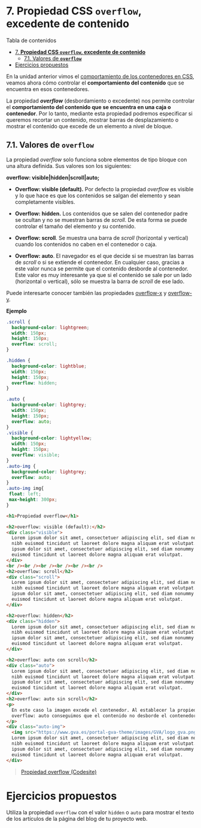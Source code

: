 # 7. **Propiedad CSS `overflow`, excedente de contenido**

Tabla de contenidos
- [7. **Propiedad CSS `overflow`, excedente de contenido**](#7-propiedad-css-overflow-excedente-de-contenido)
  - [7.1. Valores de **`overflow`**](#71-valores-de-overflow)
- [Ejercicios propuestos](#ejercicios-propuestos)


En la unidad anterior vimos el [comportamiento de los contenedores en CSS](https://github.com/Sergio-Rey-Personal/DIW/blob/master/UD04_CSS3_Avanzado_y_Preprocesadores_CSS3/UD04_06_TransformacionesCSS.md), veamos ahora cómo controlar el **comportamiento del contenido** que se encuentra en esos contenedores.

La propiedad ***overflow*** (desbordamiento o excedente) nos permite controlar el **comportamiento del contenido que se encuentra en una caja o contenedor**. Por lo tanto, mediante esta propiedad podremos especificar si queremos recortar un contenido, mostrar barras de desplazamiento o mostrar el contenido que excede de un elemento a nivel de bloque.

## 7.1. Valores de **`overflow`**

La propiedad *overflow* solo funciona sobre elementos de tipo bloque con una altura definida. Sus valores son los siguientes:

**overflow: visible|hidden|scroll|auto;**

-   **Overflow: visible (default).** Por defecto la propiedad *overflow* es visible y lo que hace es que los contenidos se salgan del elemento y sean completamente visibles.

-   **Overflow: hidden.** Los contenidos que se salen del contenedor padre se ocultan y no se muestran barras de *scroll*. De esta forma se puede controlar el tamaño del elemento y su contenido.

-   **Overflow: scroll**. Se muestra una barra de *scroll* (horizontal y vertical) cuando los contenidos no caben en el contenedor o caja.

-   **Overflow: auto**. El navegador es el que decide si se muestran las barras de *scroll* o si se extiende el contenedor. En cualquier caso, gracias a este valor nunca se permite que el contenido desborde al contenedor. Este valor es muy interesante ya que si el contenido se sale por un lado (horizontal o vertical), sólo se muestra la barra de *scroll* de ese lado.

Puede interesarte conocer también las propiedades [overflow-x](https://developer.mozilla.org/es/docs/Web/CSS/overflow-x) y [overflow-y](https://developer.mozilla.org/en-US/docs/Web/CSS/overflow-y).

**Ejemplo**

```css
.scroll {
  background-color: lightgreen;
  width: 150px;
  height: 150px;
  overflow: scroll;
}

.hidden {
  background-color: lightblue;
  width: 150px;
  height: 150px;
  overflow: hidden;
}

.auto {
  background-color: lightgrey;
  width: 150px;
  height: 150px;
  overflow: auto;
}
.visible {
  background-color: lightyellow;
  width: 150px;
  height: 150px;
  overflow: visible;
}
.auto-img {
  background-color: lightgrey;
  overflow: auto;
}
.auto-img img{
 float: left;
 max-height: 300px;
}
```

```html
<h1>Propiedad overflow</h1>

<h2>overflow: visible (default):</h2>
<div class="visible">
  Lorem ipsum dolor sit amet, consectetuer adipiscing elit, sed diam nonummy
  nibh euismod tincidunt ut laoreet dolore magna aliquam erat volutpat. Lorem
  ipsum dolor sit amet, consectetuer adipiscing elit, sed diam nonummy nibh
  euismod tincidunt ut laoreet dolore magna aliquam erat volutpat.
</div>
<br /><br /><br /><br /><br /><br />
<h2>overflow: scroll</h2>
<div class="scroll">
  Lorem ipsum dolor sit amet, consectetuer adipiscing elit, sed diam nonummy
  nibh euismod tincidunt ut laoreet dolore magna aliquam erat volutpat. Lorem
  ipsum dolor sit amet, consectetuer adipiscing elit, sed diam nonummy nibh
  euismod tincidunt ut laoreet dolore magna aliquam erat volutpat.
</div>

<h2>overflow: hidden</h2>
<div class="hidden">
  Lorem ipsum dolor sit amet, consectetuer adipiscing elit, sed diam nonummy
  nibh euismod tincidunt ut laoreet dolore magna aliquam erat volutpat. Lorem
  ipsum dolor sit amet, consectetuer adipiscing elit, sed diam nonummy nibh
  euismod tincidunt ut laoreet dolore magna aliquam erat volutpat.
</div>

<h2>overflow: auto con scroll</h2>
<div class="auto">
  Lorem ipsum dolor sit amet, consectetuer adipiscing elit, sed diam nonummy
  nibh euismod tincidunt ut laoreet dolore magna aliquam erat volutpat. Lorem
  ipsum dolor sit amet, consectetuer adipiscing elit, sed diam nonummy nibh
  euismod tincidunt ut laoreet dolore magna aliquam erat volutpat.
</div>
<h2>overflow: auto sin scroll</h2>
<p>
  En este caso la imagen excede el contenedor. Al establecer la propiedad
  overflow: auto conseguimos que el contenido no desborde el contenedor.
</p>
<div class="auto-img">
  <img src="https://www.gva.es/portal-gva-theme/images/GVA/logo_gva.png" alt="logo"/>
  Lorem ipsum dolor sit amet, consectetuer adipiscing elit, sed diam nonummy
  nibh euismod tincidunt ut laoreet dolore magna aliquam erat volutpat. Lorem
  ipsum dolor sit amet, consectetuer adipiscing elit, sed diam nonummy nibh
  euismod tincidunt ut laoreet dolore magna aliquam erat volutpat.
</div>
```

> [Propiedad overflow (Codesite)](https://codepen.io/sergio-rey-personal/pen/pogwxxx)

# Ejercicios propuestos

Utiliza la propiedad `overflow` con el valor `hidden` o `auto` para mostrar el texto de los artículos de la página del blog de tu proyecto web.